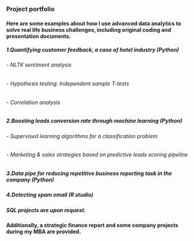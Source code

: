 ### Project portfolio

#### Here are some examples about how I use advanced data analytics to solve real life business challenges, including original coding and presentation documents.

##### 1.Quantifying customer feedback, a case of hotel industry (Python)
###### - NLTK sentiment analysis
###### - Hypothesis testing: Independent sample T-tests
###### - Correlation analysis

##### 2.Boosting leads conversion rate through machine learning (Python)
###### - Supervised learning algorithms for a classification problem
###### - Marketing & sales strategies based on predictive leads scoring pipeline

##### 3.Data pipe for reducing repetitive business reporting task in the company (Python)

##### 4.Detecting spam email (R studio)

##### SQL projects are upon request.

#### Additionally, a strategic finance report and some company projects during my MBA are provided.
